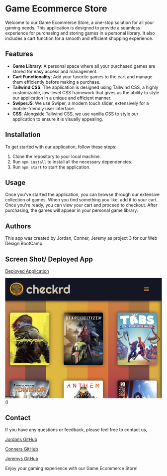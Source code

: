 # Game Ecommerce Store

Welcome to our Game Ecommerce Store, a one-stop solution for all your gaming needs. This application is designed to provide a seamless experience for purchasing and storing games in a personal library. It also includes a cart function for a smooth and efficient shopping experience.

## Features

- **Game Library**: A personal space where all your purchased games are stored for easy access and management.
- **Cart Functionality**: Add your favorite games to the cart and manage them efficiently before making a purchase.
- **Tailwind CSS**: The application is designed using Tailwind CSS, a highly customizable, low-level CSS framework that gives us the ability to style our application in a unique and efficient manner.
- **SwiperJS**: We use Swiper, a modern touch slider, extensively for a mobile-friendly user interface.
- **CSS**: Alongside Tailwind CSS, we use vanilla CSS to style our application to ensure it is visually appealing.

## Installation

To get started with our application, follow these steps:

1. Clone the repository to your local machine.
2. Run `npm install` to install all the necessary dependencies.
3. Run `npm start` to start the application.

## Usage

Once you've started the application, you can browse through our extensive collection of games. When you find something you like, add it to your cart. Once you're ready, you can view your cart and proceed to checkout. After purchasing, the games will appear in your personal game library.

## Authors

This app was created by Jordan, Conner, Jeremy as project 3 for our Web Design BootCamp.

## Screen Shot/ Deployed App

[Deployed Application](https://project-3-11g7.onrender.com/)


![Screen Shot](<Screenshot 2024-07-18 at 17.24.20.png>)()




## Contact

If you have any questions or feedback, please feel free to contact us,

[Jordans GitHub](https://github.com/jordanchives)

[Conners GitHub](https://github.com/cnnrclvll)

[Jeremys GitHub](https://github.com/Ragnarok344)

Enjoy your gaming experience with our Game Ecommerce Store!